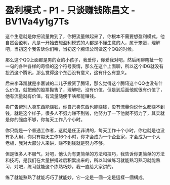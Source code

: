 # 盈利模式 - P1 - 只谈赚钱陈昌文 - BV1Va4y1g7Ts

这个生意就是你把流量做到了，你把流量做起来了，你根本不需要想盈利模式，他自然会盈利，凡是一开始去想盈利模式的人都是不懂生意的人，属于笨蛋，理解吧，当初这个我告诉你们哈，当初这个腾讯公司做这个QQ的时候。

那么这个QQ上面都是男的女的小孩子，我爱你，你爱我对吧，然后闲聊瞎扯一句一句的各种各样的奇怪的这个符号表情，那么在这个上面聊，所以这个IDG就没有投资这个腾讯，那么觉得这个东西没有意义，这有什么有意义。

后来李泽凯就是李嘉诚的二儿子投资了腾讯，那么觉得这个腾讯这个QQ也没有什么价值，就把他的股票抛售了，理解吧，没有价值，但是到后面他就很有价值了，他有流量就有价值，有流量随便干啥都能赚钱。

卖广告帮别人卖东西能赚钱，你自己卖东西也能赚钱，没有流量你说什么都赚不到钱，就是这个样子，很多人不努力赚不到钱，他努力了一下他就不努力了，其实就是你的强度不够，你每天工作八个小时。

你只能是一个普通工作者，这就是任正非讲的，每天工作十个小时，你也就是也没有多大用，你只有每天工作16个小时，你才会成为一个企业家，才会成为一个大老板，我对大部分人来讲，赚不到钱就是努力不够。

但是很多人不服气，对吧，他认为有更简单的方法和技巧，我告诉你更简单的方法和技巧，是我们在大量拼搏过后积累出来的，所以叫做练习就能熟习熟习就能熟习，对吧，练习就能这个练熟巧妙，我一直给大家讲的。

练了就能熟熟了就能巧巧了就能妙，它一定是一個一定是這樣一個構成。